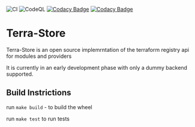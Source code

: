 ![CI](https://github.com/terra-store/terra-store/actions/workflows/build.yml/badge.svg) ![CodeQL](https://github.com/terra-store/terra-store/workflows/CodeQL/badge.svg) [![Codacy Badge](https://app.codacy.com/project/badge/Grade/02ce2a63a46e4b28aea65c866c4ea932)](https://www.codacy.com/gh/terra-store/terra-store/dashboard?utm_source=github.com&amp;utm_medium=referral&amp;utm_content=terra-store/terra-store&amp;utm_campaign=Badge_Grade)  [![Codacy Badge](https://app.codacy.com/project/badge/Coverage/02ce2a63a46e4b28aea65c866c4ea932)](https://www.codacy.com/gh/terra-store/terra-store/dashboard?utm_source=github.com&amp;utm_medium=referral&amp;utm_content=terra-store/terra-store&amp;utm_campaign=Badge_Coverage)

# Terra-Store
Terra-Store is an open source implemrntation of the terraform registry api for modules and providers

It is currently in an early development phase with only a dummy backend supported.

## Build Instrictions

run `make build` - to build the wheel

run `make test` to run tests
